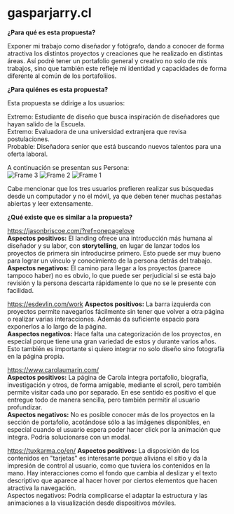 # gasparjarry.cl
**¿Para qué es esta propuesta?**    

Exponer mi trabajo como diseñador y fotógrafo, dando a conocer de forma atractiva los distintos proyectos y creaciones que he realizado en distintas áreas. Así podré tener un portafolio general y creativo no solo de mis trabajos, sino que también este refleje mi identidad y capacidades de forma diferente al común de los portafoliios.

**¿Para quiénes es esta propuesta?**    

Esta propuesta se ddirige a los usuarios:    

  Extremo: Estudiante de diseño que busca inspiración de diseñadores que hayan salido de la Escuela.   
  Extremo: Evaluadora de una universidad extranjera que revisa postulaciones.   
  Probable: Diseñadora senior que está buscando nuevos talentos para una oferta laboral.   
  
  A continuación se presentan sus Persona:  
 ![Frame 3](https://github.com/gjarryt/gasparjarry.cl/assets/91491383/ad6ce27a-f6ae-43e3-895c-71dd3afb6cf0)
![Frame 2](https://github.com/gjarryt/gasparjarry.cl/assets/91491383/1c02b4ff-02f7-4cbb-9fa6-339e718b9ad1)
![Frame 1](https://github.com/gjarryt/gasparjarry.cl/assets/91491383/5455db3d-dc19-4378-b4ab-4396d500e84a)

Cabe mencionar que los tres usuarios prefieren realizar sus búsquedas desde un computador y no el móvil, ya que deben tener muchas pestañas abiertas y leer extensamente. 

**¿Qué existe que es similar a la propuesta?**

https://jasonbriscoe.com/?ref=onepagelove  
    **Aspectos positivos:** El landing ofrece una introducción más humana al diseñador y su labor, con **storytelling**, en lugar de lanzar todos los proyectos de primera sin introducirse       primero.
    Esto puede ser muy bueno para lograr un vínculo y conocimiento de la persona detrás del trabajo.   
    **Aspectos negativos:** El camino para llegar a los proyectos (parece tampoco haber) no es obvio, lo que puede ser perjudicial si se está bajo revisión y la persona descarta rápidamente lo que no se le presente con facilidad. 

https://esdevlin.com/work
    **Aspectos positivos:** La barra izquierda con proyectos permite navegarlos fácilmente sin tener que volver a otra página o realizar varias interacciones. Además da suficiente espacio para         exponerlos a lo largo de la página.   
    **Aaspectos negativos:** Hace falta una categorización de los proyectos, en especial porque tiene una gran variedad de estos y durante varios años. Esto también es importante si quiero             integrar no solo diseño sino fotografía en la página propia. 

https://www.carolaumarin.com/  
    **Aspectos positivos:** La página de Carola integra portafolio, biografía, investigación y otros, de forma amigable, mediante el scroll, pero también permite visitar cada uno por separado. En ese sentido es positivo el que entregue todo de manera sencilla, pero también permitir al usuario profundizar.   
    **Aspectos negativos:** No es posible conocer más de los proyectos en la sección de portafolio, acotándose sólo a las imágenes disponibles, en especial cuando el usuario espera poder hacer         click por la animación que integra. Podría solucionarse con un modal. 

https://tuxkarma.co/en/
    **Aspectos positivos:** La disposición de los contenidos en "tarjetas" es interesante porque aliviana el sitio y da la impresión de control al usuario, como que tuviera los contenidos en la mano. Hay interacciones como el fondo que cambia al deslizar y el texto descriptivo que aparece al hacer hover por ciertos elementos que hacen atractiva la navegación.   
    Aspectos negativos: Podría complicarse el adaptar la estructura y las animaciones a la visualización desde dispositivos móviles. 

